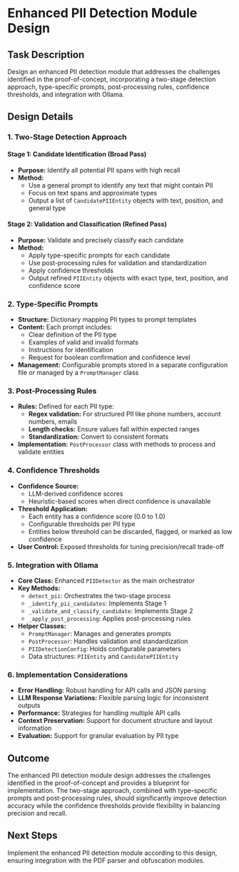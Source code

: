 # Enhanced PII Detection Module Design

## Task Description
Design an enhanced PII detection module that addresses the challenges identified in the proof-of-concept, incorporating a two-stage detection approach, type-specific prompts, post-processing rules, confidence thresholds, and integration with Ollama.

## Design Details

### 1. Two-Stage Detection Approach

#### Stage 1: Candidate Identification (Broad Pass)
- **Purpose:** Identify all potential PII spans with high recall
- **Method:**
  - Use a general prompt to identify any text that might contain PII
  - Focus on text spans and approximate types
  - Output a list of `CandidatePIIEntity` objects with text, position, and general type

#### Stage 2: Validation and Classification (Refined Pass)
- **Purpose:** Validate and precisely classify each candidate
- **Method:**
  - Apply type-specific prompts for each candidate
  - Use post-processing rules for validation and standardization
  - Apply confidence thresholds
  - Output refined `PIIEntity` objects with exact type, text, position, and confidence score

### 2. Type-Specific Prompts
- **Structure:** Dictionary mapping PII types to prompt templates
- **Content:** Each prompt includes:
  - Clear definition of the PII type
  - Examples of valid and invalid formats
  - Instructions for identification
  - Request for boolean confirmation and confidence level
- **Management:** Configurable prompts stored in a separate configuration file or managed by a `PromptManager` class

### 3. Post-Processing Rules
- **Rules:** Defined for each PII type:
  - **Regex validation:** For structured PII like phone numbers, account numbers, emails
  - **Length checks:** Ensure values fall within expected ranges
  - **Standardization:** Convert to consistent formats
- **Implementation:** `PostProcessor` class with methods to process and validate entities

### 4. Confidence Thresholds
- **Confidence Source:**
  - LLM-derived confidence scores
  - Heuristic-based scores when direct confidence is unavailable
- **Threshold Application:**
  - Each entity has a confidence score (0.0 to 1.0)
  - Configurable thresholds per PII type
  - Entities below threshold can be discarded, flagged, or marked as low confidence
- **User Control:** Exposed thresholds for tuning precision/recall trade-off

### 5. Integration with Ollama
- **Core Class:** Enhanced `PIIDetector` as the main orchestrator
- **Key Methods:**
  - `detect_pii`: Orchestrates the two-stage process
  - `_identify_pii_candidates`: Implements Stage 1
  - `_validate_and_classify_candidate`: Implements Stage 2
  - `_apply_post_processing`: Applies post-processing rules
- **Helper Classes:**
  - `PromptManager`: Manages and generates prompts
  - `PostProcessor`: Handles validation and standardization
  - `PIIDetectionConfig`: Holds configurable parameters
  - Data structures: `PIIEntity` and `CandidatePIIEntity`

### 6. Implementation Considerations
- **Error Handling:** Robust handling for API calls and JSON parsing
- **LLM Response Variations:** Flexible parsing logic for inconsistent outputs
- **Performance:** Strategies for handling multiple API calls
- **Context Preservation:** Support for document structure and layout information
- **Evaluation:** Support for granular evaluation by PII type

## Outcome
The enhanced PII detection module design addresses the challenges identified in the proof-of-concept and provides a blueprint for implementation. The two-stage approach, combined with type-specific prompts and post-processing rules, should significantly improve detection accuracy while the confidence thresholds provide flexibility in balancing precision and recall.

## Next Steps
Implement the enhanced PII detection module according to this design, ensuring integration with the PDF parser and obfuscation modules.

